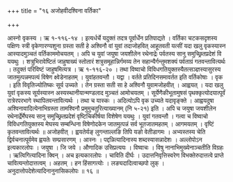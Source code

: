 +++
title = "१६ अजोहवीदश्विना वर्तिका"

+++

आस्नो वृकस्य । ऋ १-११६-१४ । इत्यर्धर्चे यदुक्तं तदत्र पूर्वार्धेन प्रतिपाद्यते । वर्तिका चटकसदृशस्य पक्षिणः स्त्री वृकेणारण्यशुना ग्रस्ता सती हे अश्विनौ वां युवां तदाजोहवित् आहूतवती यत्सीं यदा खलु वृकस्यास्न आस्यादमुञ्चतं वर्तिकाममोचयतम् । अपि च युवां जयुषा जयशीलेन रथेनाद्रेः पर्वतस्य सानु समुच्छ्रितप्रदेशं वि ययथुः । शत्रुभिरावेष्टितं जाहुषाख्यं स्तोतारं शत्रुसमूहान्निर्गमय्य तेन सहान्यैर्गन्तुमशक्यं पर्वताग्रं गतवन्तावित्यर्थः । तदुक्तं परिविष्टं जाहुषमित्यत्र । ऋ १-११६-२० । तथा विष्वाचो विविधगतियुक्तस्यैतत्सञ्ज्ञस्यासुरस्य जातमुत्पन्नमपत्यं विषेण क्ष्वेडेनाहतम् । युवांहतवन्तौ । यद्वा । वर्तते प्रतिदिनसमावर्तत इति वर्तिकोषाः । वृक । इति विवृतिज्योतिष्कः सूर्य उच्यते । तेन ग्रस्ता सती सा हे अश्विनौ युवामजोहवीत् । आह्वयत् । यदा खलु युवां वृकस्य सूर्यस्यास्न अस्यस्थानीयान्मण्डलाद मुञ्चतं आमोचयतम् । सूर्येणैकीभूतामुषसं पृथक्कृत्योदयात्पूर्वं रात्रेरपरभागे स्थापितवन्तावित्यर्थः । तथा च यास्कः । अदित्योऽपि वृक उच्यते यदावृङ्क्ते । आह्वयदुषा अश्विनावादित्येनाभिग्रस्ता तामश्विनौ प्रमुमुचतुरित्याख्यानम् (नि ५-२१) इति । अपि च जयुषा जयशीलेन रथेनार्द्रेर्मेघस्य सानु समुच्छ्रितप्रदेशं वृष्टिचिकीर्षया विशेषेण ययथुः । युवां गतवन्तौ । गत्वा च विष्वाचो विविधगतियुक्तस्य मेघस्य सम्बन्धिना विषेणोदकेन जातमुत्पन्नं सर्व भूतजातमहतम् । आगमयतम् । वृष्टिं कृतवन्तावित्यर्थः ॥ अजोहवीत् । ह्वयतेर्यङ् लुगन्ताल्लङि तिपि यङो वेतीडागमः । अभ्यस्तस्य चेति द्विर्वचनात्पूर्वमेव ह्वयतेः सम्प्रसारणम् । आस्नः । पद्दन्नित्यादिनास्य शब्दस्यासन्नादेशः । अल्लोपोऽन इत्यकारलोपः । जयुषा । जि जये । औणादिक उसिप्रत्ययः । विष्वाचः । विषु नानाभिमुख्येनाञ्चतीति विग्रहः । ऋत्विगित्यादिना क्विन् । अच इत्यकारलोपः । चाविति दीर्घः । उदात्तनिवृत्तिस्वरेण विभक्तेरुदात्तत्वे प्राप्ते चावित्यन्तोदात्तत्वम् । अहतम् । हन हिंसागत्योः । लङ्यदादित्वाच्छपो लुक् । अनुदात्तोपदेशेत्यादिनानुनासिकलोपः ॥ १६ ॥